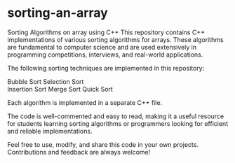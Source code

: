 # sorting-an-array
Sorting Algorithms on array using C++
This repository contains C++ implementations of various sorting algorithms for arrays. These algorithms are fundamental to computer science and are used extensively in programming competitions, interviews, and real-world applications.

The following sorting techniques are implemented in this repository:

  Bubble Sort
  Selection Sort  
  Insertion Sort
  Merge Sort
  Quick Sort

Each algorithm is implemented in a separate C++ file.

The code is well-commented and easy to read, making it a useful resource for students learning sorting algorithms or programmers looking for efficient and reliable implementations.

Feel free to use, modify, and share this code in your own projects. Contributions and feedback are always welcome!



